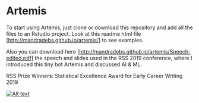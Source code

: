 # Artemis

To start using Artemis, just clone or download this repository and add all the files to an Rstudio project. Look at this readme html file [http://mandradebs.github.io/artemis/] to see examples.

Also you can download here [http://mandradebs.github.io/artemis/Speech-edited.pdf] the speech and slides used in the RSS 2019 conference, where I introduced this tiny bot Artemis and discussed AI & ML.

RSS Prize Winners: Statistical Excellence Award for Early Career Writing 2019

[![Alt text](https://img.youtube.com/vi/XbXU-WrdX50/0.jpg)](https://youtu.be/XbXU-WrdX50)
